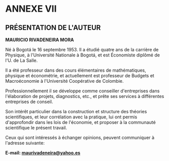 # ANNEXE VII

## PRÉSENTATION DE L'AUTEUR

**MAURICIO RIVADENEIRA MORA**

Né à Bogotá le 16 septembre 1953. Il a étudié quatre ans de la carrière de Physique, à l'Université Nationale à Bogotá, et est Économiste diplômé de l'U. de La Salle.

Il a été professeur dans des cours élémentaires de mathématiques, physique et économétrie, et actuellement est professeur de Budgets et Macroéconomie à l'Université Coopérative de Colombie.

Professionnellement il se développe comme conseiller d'entreprises dans l'élaboration de projets, diagnostics, etc., et prête ses services à différentes entreprises de conseil.

Son intérêt particulier dans la construction et structure des théories scientifiques, et leur corrélation avec la pratique, lui ont permis d'approfondir dans les lois de l'économie, et proposer à la communauté scientifique le présent travail.

Ceux qui sont intéressés à échanger opinions, peuvent communiquer à l'adresse suivante:

**E-mail: maurivadeneira@yahoo.es**
